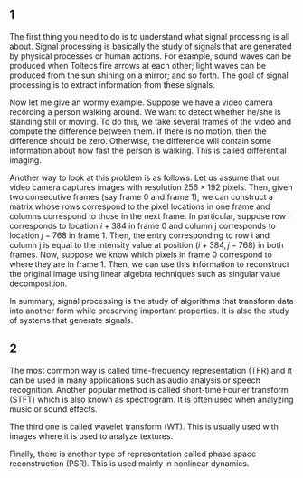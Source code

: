 ## 1
The first thing you need to do is to understand what signal processing is all about. Signal processing is basically the study of signals that are generated by physical processes or human actions. For example, sound waves can be produced when Toltecs fire arrows at each other; light waves can be produced from the sun shining on a mirror; and so forth. The goal of signal processing is to extract information from these signals.

Now let me give an wormy example. Suppose we have a video camera recording a person walking around. We want to detect whether he/she is standing still or moving. To do this, we take several frames of the video and compute the difference between them. If there is no motion, then the difference should be zero. Otherwise, the difference will contain some information about how fast the person is walking. This is called differential imaging.

Another way to look at this problem is as follows. Let us assume that our video camera captures images with resolution $256\times192$ pixels. Then, given two consecutive frames (say frame 0 and frame 1), we can construct a matrix whose rows correspond to the pixel locations in one frame and columns correspond to those in the next frame. In particular, suppose row i corresponds to location $i+384$ in frame 0 and column j corresponds to location $j-768$ in frame 1. Then, the entry corresponding to row i and column j is equal to the intensity value at position $(i+384,j-768)$ in both frames. Now, suppose we know which pixels in frame 0 correspond to where they are in frame 1. Then, we can use this information to reconstruct the original image using linear algebra techniques such as singular value decomposition.

In summary, signal processing is the study of algorithms that transform data into another form while preserving important properties. It is also the study of systems that generate signals.

## 2
The most common way is called time-frequency representation (TFR) and it can be used in many applications such as audio analysis or speech recognition. Another popular method is called short-time Fourier transform (STFT) which is also known as spectrogram. It is often used when analyzing music or sound effects.

The third one is called wavelet transform (WT). This is usually used with images where it is used to analyze textures.

Finally, there is another type of representation called phase space reconstruction (PSR). This is used mainly in nonlinear dynamics.